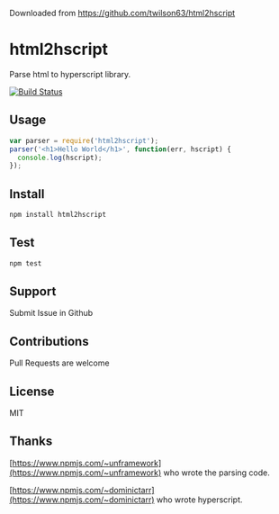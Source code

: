 Downloaded from https://github.com/twilson63/html2hscript



# html2hscript

Parse html to hyperscript library.

[![Build Status](https://travis-ci.org/twilson63/html2hscript.svg?branch=master)](https://travis-ci.org/twilson63/html2hscript)

## Usage

``` js
var parser = require('html2hscript');
parser('<h1>Hello World</h1>', function(err, hscript) {
  console.log(hscript);
});
```

## Install

``` sh
npm install html2hscript
```

## Test

``` sh
npm test
```

## Support

Submit Issue in Github

## Contributions

Pull Requests are welcome

## License

MIT

## Thanks

[https://www.npmjs.com/~unframework](https://www.npmjs.com/~unframework) who wrote the parsing code.

[https://www.npmjs.com/~dominictarr](https://www.npmjs.com/~dominictarr) who wrote hyperscript.